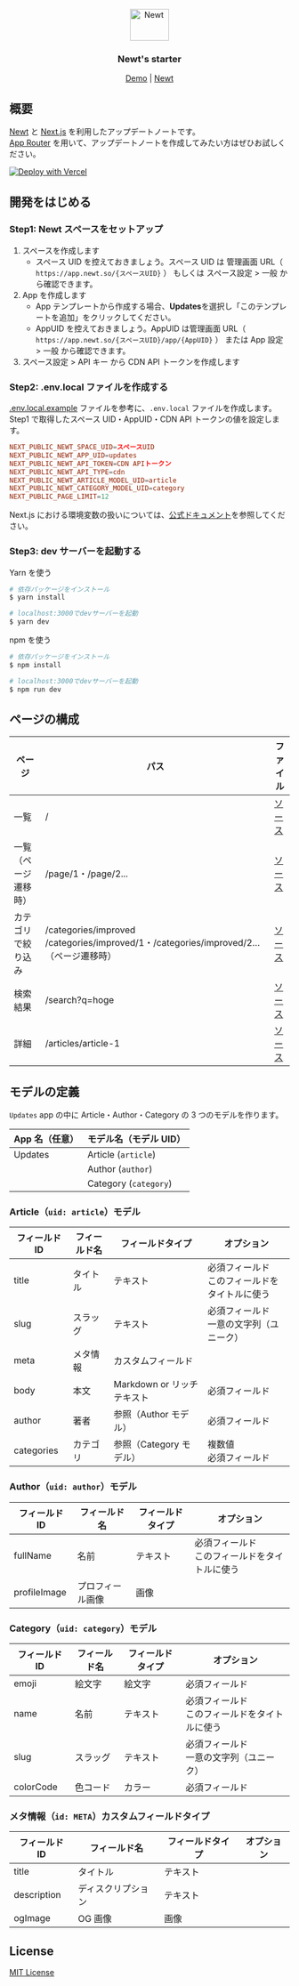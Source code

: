 <p align="center">
  <a href="https://www.newt.so/">
    <img src="https://user-images.githubusercontent.com/3859812/155490725-80ed1f06-996e-407f-8f63-fd54f0acaf14.svg" alt="Newt" width="70" height="57" />
  </a>
</p>
<h3 align="center">
Newt's starter
</h3>
<p align="center">
  <a href="https://newt-starter-nextjs-updates.vercel.app/">Demo</a> | <a href="https://www.newt.so/">Newt</a>
</p>

## 概要

[Newt](https://www.newt.so/) と [Next.js](https://nextjs.org/) を利用したアップデートノートです。<br />
[App Router](https://nextjs.org/docs/app) を用いて、アップデートノートを作成してみたい方はぜひお試しください。

[![Deploy with Vercel](https://vercel.com/button)](https://vercel.com/new/clone?repository-url=https%3A%2F%2Fgithub.com%2FNewt-Inc%2Fnewt-starter-nextjs-updates)

## 開発をはじめる

### Step1: Newt スペースをセットアップ

1. スペースを作成します
   - スペース UID を控えておきましょう。スペース UID は 管理画面 URL（ `https://app.newt.so/{スペースUID}` ） もしくは スペース設定 > 一般 から確認できます。
2. App を作成します
   - App テンプレートから作成する場合、**Updates**を選択し「このテンプレートを追加」をクリックしてください。
   - AppUID を控えておきましょう。AppUID は管理画面 URL（ `https://app.newt.so/{スペースUID}/app/{AppUID}` ） または App 設定 > 一般 から確認できます。
3. スペース設定 > API キー から CDN API トークンを作成します

### Step2: .env.local ファイルを作成する

[.env.local.example](https://github.com/Newt-Inc/newt-starter-nextjs-updates/blob/main/.env.local.example) ファイルを参考に、`.env.local` ファイルを作成します。<br />
Step1 で取得したスペース UID・AppUID・CDN API トークンの値を設定します。

```conf
NEXT_PUBLIC_NEWT_SPACE_UID=スペースUID
NEXT_PUBLIC_NEWT_APP_UID=updates
NEXT_PUBLIC_NEWT_API_TOKEN=CDN APIトークン
NEXT_PUBLIC_NEWT_API_TYPE=cdn
NEXT_PUBLIC_NEWT_ARTICLE_MODEL_UID=article
NEXT_PUBLIC_NEWT_CATEGORY_MODEL_UID=category
NEXT_PUBLIC_PAGE_LIMIT=12
```

Next.js における環境変数の扱いについては、[公式ドキュメント](https://nextjs.org/docs/app/building-your-application/configuring/environment-variables)を参照してください。

### Step3: dev サーバーを起動する

Yarn を使う

```bash
# 依存パッケージをインストール
$ yarn install

# localhost:3000でdevサーバーを起動
$ yarn dev
```

npm を使う

```bash
# 依存パッケージをインストール
$ npm install

# localhost:3000でdevサーバーを起動
$ npm run dev
```

## ページの構成

| ページ                   | パス                                                                                    | ファイル                                                                                                                           |
| ------------------------ | --------------------------------------------------------------------------------------- | ---------------------------------------------------------------------------------------------------------------------------------- |
| 一覧                     | /                                                                                       | [ソース](https://github.com/Newt-Inc/newt-starter-nextjs-updates/blob/main/app/page.tsx)                                           |
| 一覧<br>（ページ遷移時） | /page/1・/page/2...                                                                     | [ソース](https://github.com/Newt-Inc/newt-starter-nextjs-updates/blob/main/app/page/%5Bpage%5D/page.tsx)                           |
| カテゴリで絞り込み       | /categories/improved<br>/categories/improved/1・/categories/improved/2…（ページ遷移時） | [ソース](https://github.com/Newt-Inc/newt-starter-nextjs-updates/blob/main/app/categories/%5Bslug%5D/%5B%5B...page%5D%5D/page.tsx) |
| 検索結果                 | /search?q=hoge                                                                          | [ソース](https://github.com/Newt-Inc/newt-starter-nextjs-updates/blob/main/app/search/page.tsx)                                    |
| 詳細                     | /articles/article-1                                                                     | [ソース](https://github.com/Newt-Inc/newt-starter-nextjs-updates/blob/main/app/articles/%5Bslug%5D/page.tsx)                       |

## モデルの定義

`Updates` app の中に Article・Author・Category の 3 つのモデルを作ります。

| App 名（任意） | モデル名（モデル UID） |
| -------------- | ---------------------- |
| Updates        | Article (`article`)    |
|                | Author (`author`)      |
|                | Category (`category`)  |

### Article（`uid: article`）モデル

| フィールド ID | フィールド名 | フィールドタイプ           | オプション                                         |
| ------------- | ------------ | -------------------------- | -------------------------------------------------- |
| title         | タイトル     | テキスト                   | 必須フィールド<br />このフィールドをタイトルに使う |
| slug          | スラッグ     | テキスト                   | 必須フィールド<br />一意の文字列（ユニーク）       |
| meta          | メタ情報     | カスタムフィールド         |                                                    |
| body          | 本文         | Markdown or リッチテキスト | 必須フィールド                                     |
| author        | 著者         | 参照（Author モデル）      | 必須フィールド                                     |
| categories    | カテゴリ     | 参照（Category モデル）    | 複数値<br />必須フィールド                         |

### Author（`uid: author`）モデル

| フィールド ID | フィールド名     | フィールドタイプ | オプション                                         |
| ------------- | ---------------- | ---------------- | -------------------------------------------------- |
| fullName      | 名前             | テキスト         | 必須フィールド<br />このフィールドをタイトルに使う |
| profileImage  | プロフィール画像 | 画像             |                                                    |

### Category（`uid: category`）モデル

| フィールド ID | フィールド名 | フィールドタイプ | オプション                                         |
| ------------- | ------------ | ---------------- | -------------------------------------------------- |
| emoji         | 絵文字       | 絵文字           | 必須フィールド                                     |
| name          | 名前         | テキスト         | 必須フィールド<br />このフィールドをタイトルに使う |
| slug          | スラッグ     | テキスト         | 必須フィールド<br />一意の文字列（ユニーク）       |
| colorCode     | 色コード     | カラー           | 必須フィールド                                     |

### メタ情報（`id: META`）カスタムフィールドタイプ

| フィールド ID | フィールド名       | フィールドタイプ | オプション |
| ------------- | ------------------ | ---------------- | ---------- |
| title         | タイトル           | テキスト         |            |
| description   | ディスクリプション | テキスト         |            |
| ogImage       | OG 画像            | 画像             |            |

## License

[MIT License](https://github.com/Newt-Inc/newt-starter-nextjs-updates/blob/main/LICENSE)
